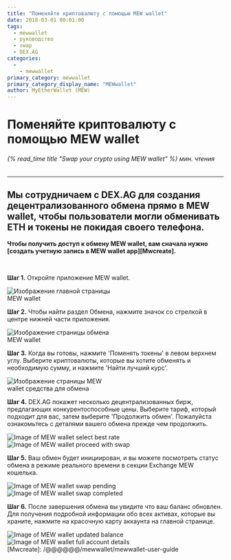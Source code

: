 ```yaml
---
title: "Поменяйте криптовалюту с помощью MEW wallet"
date: 2018-03-01 00:01:00
tags:
  - mewwallet
  - руководство
  - swap
  - DEX.AG
categories:
  - 
    - mewwallet
primary_category: mewwallet
primary_category_display_name: "MEWwallet"
author: MyEtherWallet (MEW)
---
```


# **Поменяйте криптовалюту с помощью MEW wallet**

###### {% read_time title "Swap your crypto using MEW wallet" %} мин. чтения

* * *

## Мы сотрудничаем с DEX.AG для создания децентрализованного обмена прямо в MEW wallet, чтобы пользователи могли обменивать ETH и токены не покидая своего телефона.

**Чтобы получить доступ к обмену MEW wallet, вам сначала нужно [создать учетную запись в MEW wallet app][Mwcreate].**

<br>

**Шаг 1.** Откройте приложение MEW wallet.

<img src="/images/posts/mewconnect/mws1.jpg" alt="Изображение главной страницы MEW wallet" style="max-width: 250px;" />

**Шаг 2.** Чтобы найти раздел Обмена, нажмите значок со стрелкой в центре нижней части приложения.

<img src="/images/posts/mewconnect/mws2.jpg" alt="Изображение страницы обмена MEW wallet" style="max-width: 250px;" />

**Шаг 3.** Когда вы готовы, нажмите 'Поменять токены' в левом верхнем углу. Выберите криптовалюты, которые вы хотите обменять и необходимую сумму, и нажмите 'Найти лучший курс'.

<img src="/images/posts/mewconnect/mws3.jpg" alt="Изображение страницы MEW wallet средства для обмена" style="max-width: 250px;" />

**Шаг 4.** DEX.AG покажет несколько децентрализованных бирж, предлагающих конкурентоспособные цены. Выберите тариф, который подходит для вас, затем выберите 'Продолжить обмен'. Пожалуйста ознакомьтесь с деталями вашего обмена прежде чем продолжить.

<div class="d-flex justify-content-center flex-wrap margin-0">
<div class="wrap-mobile-phone">
  <img src="/images/posts/mewconnect/mws4.jpg" alt="Image of MEW wallet select best rate" />
  </div>
  <div class="wrap-mobile-phone">
  <img src="/images/posts/mewconnect/mws5.jpg" alt="Image of MEW wallet proceed with swap" />
  </div>
</div>

**Шаг 5.** Ваш обмен будет инициирован, и вы можете посмотреть статус обмена в режиме реального времени в секции Exchange MEW кошелька.

<div class="d-flex justify-content-center flex-wrap margin-0">
<div class="wrap-mobile-phone">
  <img src="/images/posts/mewconnect/mws7.jpg" alt="Image of MEW wallet swap pending" />
  </div>
  <div class="wrap-mobile-phone">
  <img src="/images/posts/mewconnect/mws8.jpg" alt="Image of MEW wallet swap completed" />
  </div>
</div>

**Шаг 6.** После завершения обмена вы увидите что ваш баланс обновлен. Для получения подробной информации обо всех активах, которые вы храните, нажмите на красочную карту аккаунта на главной странице.

<div class="d-flex justify-content-center flex-wrap margin-0">
<div class="wrap-mobile-phone">
  <img src="/images/posts/mewconnect/mws9.jpg" alt="Image of MEW wallet updated balance" />
  </div>
  <div class="wrap-mobile-phone">
  <img src="/images/posts/mewconnect/mws10.jpg" alt="Image of MEW wallet full account details" />
  </div>
</div>
[Mwcreate]: /@@@@@@/mewwallet/mewwallet-user-guide
